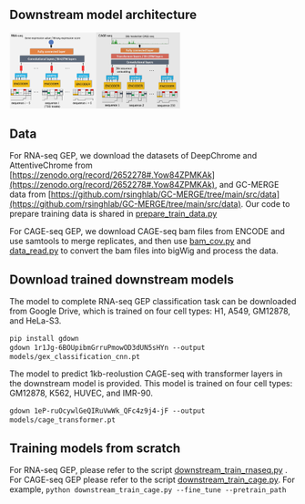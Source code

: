 ## Downstream model architecture

<img
  src="../Profiles/GEP.png"
  title=""
  style="display: inline-block; margin: 0 auto; max-width: 300px">
  
  
 ## Data
For RNA-seq GEP, we download the datasets of DeepChrome and AttentiveChrome from [https://zenodo.org/record/2652278#.Yow84ZPMKAk](https://zenodo.org/record/2652278#.Yow84ZPMKAk), and GC-MERGE data from [https://github.com/rsinghlab/GC-MERGE/tree/main/src/data](https://github.com/rsinghlab/GC-MERGE/tree/main/src/data). Our code to prepare training data is shared in [prepare_train_data.py](https://github.com/liu-bioinfo-lab/EPCOT/blob/main/GEP/rnaseq/prepare_train_data.py)

For CAGE-seq GEP, we download CAGE-seq bam files from ENCODE and use samtools to merge replicates, and then use [bam_cov.py](https://github.com/calico/basenji/blob/master/bin/bam_cov.py) and [data_read.py](https://github.com/liu-bioinfo-lab/EPCOT/blob/main/GEP/cage/data_read.py)  to convert the bam files into bigWig and process the data.

## Download trained downstream models
The model to complete RNA-seq GEP classification task can be downloaded from Google Drive, which is trained on four cell types: H1, A549, GM12878, and HeLa-S3.

```
pip install gdown
gdown 1r1Jg-6BOUpibmGrruPmowOD3dUN5sHYn --output models/gex_classification_cnn.pt
```


The model to predict 1kb-reolustion CAGE-seq with transformer layers in the downstream model is provided. This model is trained on four cell types: GM12878, K562, HUVEC, and IMR-90.
```
gdown 1eP-ruOcywlGeQIRuVwWk_QFc4z9j4-jF --output models/cage_transformer.pt
```

## Training models from scratch

For RNA-seq GEP, please refer to the script [downstream_train_rnaseq.py](https://github.com/liu-bioinfo-lab/EPCOT/blob/main/GEP/downstream_train_rnaseq.py) . For CAGE-seq GEP please refer to the script [downstream_train_cage.py](https://github.com/liu-bioinfo-lab/EPCOT/blob/main/GEP/downstream_train_cage.py). For example,
```python downstream_train_cage.py --fine_tune --pretrain_path ```
